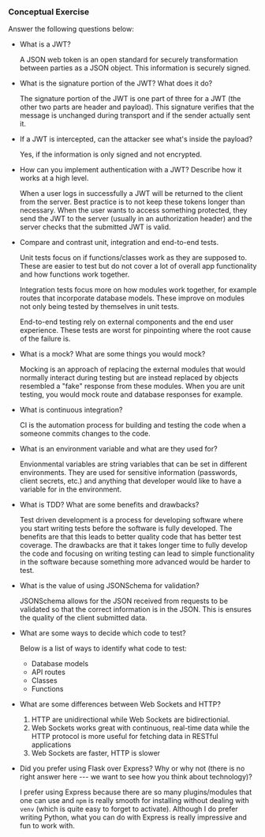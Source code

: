 ### Conceptual Exercise

Answer the following questions below:

- What is a JWT?

  A JSON web token is an open standard for securely transformation between parties as a JSON object. This information is securely signed.

- What is the signature portion of the JWT? What does it do?

  The signature portion of the JWT is one part of three for a JWT (the other two parts are header and payload). This signature verifies that the message is unchanged during transport and if the sender actually sent it.

- If a JWT is intercepted, can the attacker see what's inside the payload?

  Yes, if the information is only signed and not encrypted.

- How can you implement authentication with a JWT? Describe how it works at a high level.

  When a user logs in successfully a JWT will be returned to the client from the server. Best practice is to not keep these tokens longer than necessary. When the user wants to access something protected, they send the JWT to the server (usually in an authorization header) and the server checks that the submitted JWT is valid.

- Compare and contrast unit, integration and end-to-end tests.

  Unit tests focus on if functions/classes work as they are supposed to. These are easier to test but do not cover a lot of overall app functionality and how functions work together.

  Integration tests focus more on how modules work together, for example routes that incorporate database models. These improve on modules not only being tested by themselves in unit tests.

  End-to-end testing rely on external components and the end user experience. These tests are worst for pinpointing where the root cause of the failure is.

- What is a mock? What are some things you would mock?

  Mocking is an approach of replacing the external modules that would normally interact during testing but are instead replaced by objects resembled a "fake" response from these modules. When you are unit testing, you would mock route and database responses for example.

- What is continuous integration?

  CI is the automation process for building and testing the code when a someone commits changes to the code.

- What is an environment variable and what are they used for?

  Envionmental variables are string variables that can be set in different environments. They are used for sensitive information (passwords, client secrets, etc.) and anything that developer would like to have a variable for in the environment.

- What is TDD? What are some benefits and drawbacks?

  Test driven development is a process for developing software where you start writing tests before the software is fully developed. The benefits are that this leads to better quality code that has better test coverage. The drawbacks are that it takes longer time to fully develop the code and focusing on writing testing can lead to simple functionality in the software because something more advanced would be harder to test.

- What is the value of using JSONSchema for validation?

  JSONSchema allows for the JSON received from requests to be validated so that the correct information is in the JSON. This is ensures the quality of the client submitted data.

- What are some ways to decide which code to test?

  Below is a list of ways to identify what code to test:

  - Database models
  - API routes
  - Classes
  - Functions

- What are some differences between Web Sockets and HTTP?

  1. HTTP are unidirectional while Web Sockets are bidirectionial.
  2. Web Sockets works great with continuous, real-time data while the HTTP protocol is more useful for fetching data in RESTful applications
  3. Web Sockets are faster, HTTP is slower

- Did you prefer using Flask over Express? Why or why not (there is no right
  answer here --- we want to see how you think about technology)?

  I prefer using Express because there are so many plugins/modules that one can use and `npm` is really smooth for installing without dealing with `venv` (which is quite easy to forget to activate). Although I do prefer writing Python, what you can do with Express is really impressive and fun to work with.
